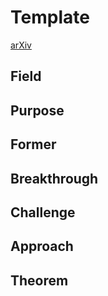 # Template

[arXiv]()

## Field

## Purpose

## Former

## Breakthrough

## Challenge

## Approach

## Theorem
